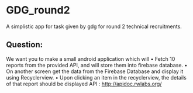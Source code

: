 # GDG_round2
A simplistic app for task given by gdg for round 2 technical recruitments.
## Question:
We want you to make a small android application which will
• Fetch 10 reports from the provided API, and will store them into firebase database.
• On another screen get the data from the Firebase Database and display it
using Recyclerview.
• Upon clicking an item in the recyclerview, the details of that report should be displayed
API : http://apidoc.rwlabs.org/
